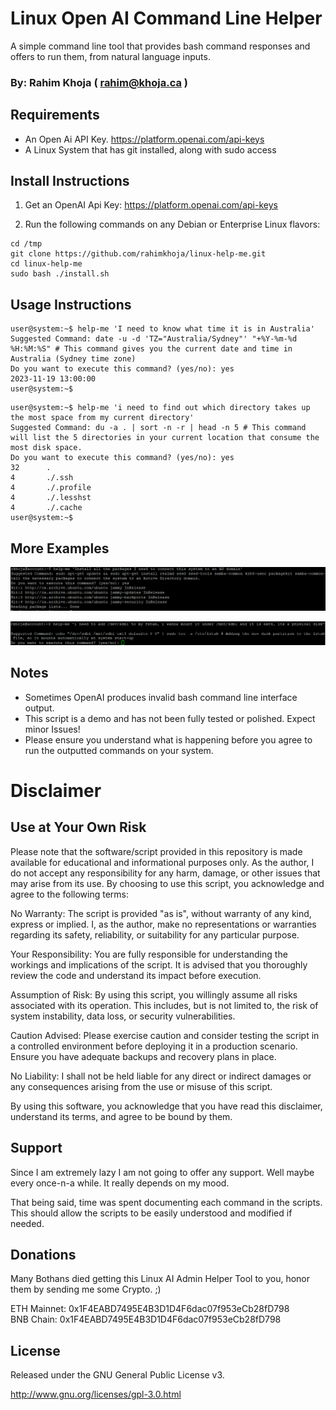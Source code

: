 # Linux Open AI Command Line Helper
A simple command line tool that provides bash command responses and offers to run them, from natural language inputs.

### By: Rahim Khoja ( rahim@khoja.ca )

## Requirements

 - An Open Ai API Key. https://platform.openai.com/api-keys
 - A Linux System that has git installed, along with sudo access 

## Install Instructions

1. Get an OpenAI Api Key: https://platform.openai.com/api-keys

2. Run the following commands on any Debian or Enterprise Linux flavors:

```
cd /tmp
git clone https://github.com/rahimkhoja/linux-help-me.git
cd linux-help-me
sudo bash ./install.sh
```

## Usage Instructions

```
user@system:~$ help-me 'I need to know what time it is in Australia'
Suggested Command: date -u -d 'TZ="Australia/Sydney"' "+%Y-%m-%d %H:%M:%S" # This command gives you the current date and time in Australia (Sydney time zone)
Do you want to execute this command? (yes/no): yes
2023-11-19 13:00:00
user@system:~$
```

```
user@system:~$ help-me 'i need to find out which directory takes up the most space from my current directory'
Suggested Command: du -a . | sort -n -r | head -n 5 # This command will list the 5 directories in your current location that consume the most disk space.
Do you want to execute this command? (yes/no): yes
32      .
4       ./.ssh
4       ./.profile
4       ./.lesshst
4       ./.cache
user@system:~$
```

## More Examples

![Installing Packages in English](/images/linux-help-me-1.png)

![Create a fstab entry in Natural Language](/images/linux-help-me-2.png)

## Notes

 - Sometimes OpenAI produces invalid bash command line interface output.
 - This script is a demo and has not been fully tested or polished. Expect minor Issues!
 - Please ensure you understand what is happening before you agree to run the outputted commands on your system.

# Disclaimer
## Use at Your Own Risk

Please note that the software/script provided in this repository is made available for educational and informational purposes only. As the author, I do not accept any responsibility for any harm, damage, or other issues that may arise from its use. By choosing to use this script, you acknowledge and agree to the following terms:

No Warranty: The script is provided "as is", without warranty of any kind, express or implied. I, as the author, make no representations or warranties regarding its safety, reliability, or suitability for any particular purpose.

Your Responsibility: You are fully responsible for understanding the workings and implications of the script. It is advised that you thoroughly review the code and understand its impact before execution.

Assumption of Risk: By using this script, you willingly assume all risks associated with its operation. This includes, but is not limited to, the risk of system instability, data loss, or security vulnerabilities.

Caution Advised: Please exercise caution and consider testing the script in a controlled environment before deploying it in a production scenario. Ensure you have adequate backups and recovery plans in place.

No Liability: I shall not be held liable for any direct or indirect damages or any consequences arising from the use or misuse of this script.

By using this software, you acknowledge that you have read this disclaimer, understand its terms, and agree to be bound by them. 


## Support

Since I am extremely lazy I am not going to offer any support. Well maybe every once-n-a while. It really depends on my mood. 

That being said, time was spent documenting each command in the scripts. This should allow the scripts to be easily understood and modified if needed. 


## Donations
Many Bothans died getting this Linux AI Admin Helper Tool to you, honor them by sending me some Crypto. ;)

ETH Mainnet: 0x1F4EABD7495E4B3D1D4F6dac07f953eCb28fD798   
BNB Chain: 0x1F4EABD7495E4B3D1D4F6dac07f953eCb28fD798   



## License
Released under the GNU General Public License v3. 

http://www.gnu.org/licenses/gpl-3.0.html

